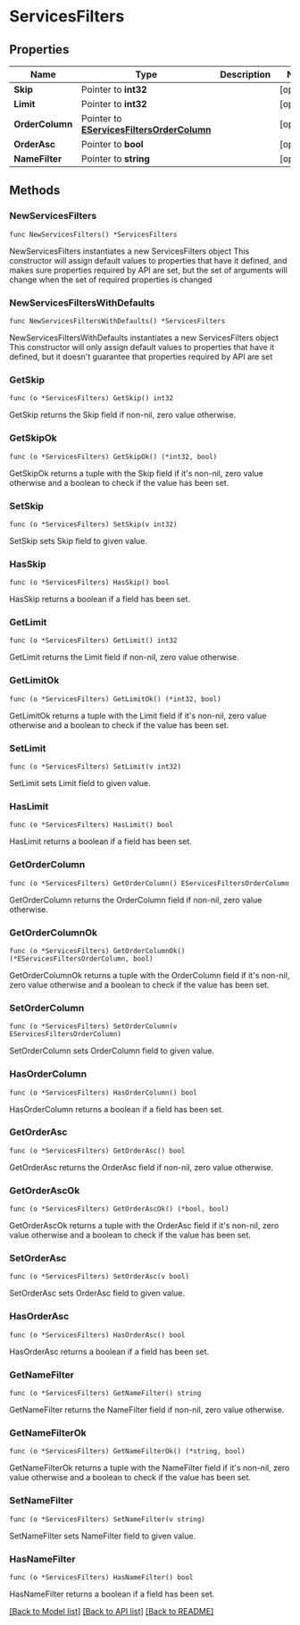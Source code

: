 # ServicesFilters

## Properties

Name | Type | Description | Notes
------------ | ------------- | ------------- | -------------
**Skip** | Pointer to **int32** |  | [optional] 
**Limit** | Pointer to **int32** |  | [optional] 
**OrderColumn** | Pointer to [**EServicesFiltersOrderColumn**](EServicesFiltersOrderColumn.md) |  | [optional] 
**OrderAsc** | Pointer to **bool** |  | [optional] 
**NameFilter** | Pointer to **string** |  | [optional] 

## Methods

### NewServicesFilters

`func NewServicesFilters() *ServicesFilters`

NewServicesFilters instantiates a new ServicesFilters object
This constructor will assign default values to properties that have it defined,
and makes sure properties required by API are set, but the set of arguments
will change when the set of required properties is changed

### NewServicesFiltersWithDefaults

`func NewServicesFiltersWithDefaults() *ServicesFilters`

NewServicesFiltersWithDefaults instantiates a new ServicesFilters object
This constructor will only assign default values to properties that have it defined,
but it doesn't guarantee that properties required by API are set

### GetSkip

`func (o *ServicesFilters) GetSkip() int32`

GetSkip returns the Skip field if non-nil, zero value otherwise.

### GetSkipOk

`func (o *ServicesFilters) GetSkipOk() (*int32, bool)`

GetSkipOk returns a tuple with the Skip field if it's non-nil, zero value otherwise
and a boolean to check if the value has been set.

### SetSkip

`func (o *ServicesFilters) SetSkip(v int32)`

SetSkip sets Skip field to given value.

### HasSkip

`func (o *ServicesFilters) HasSkip() bool`

HasSkip returns a boolean if a field has been set.

### GetLimit

`func (o *ServicesFilters) GetLimit() int32`

GetLimit returns the Limit field if non-nil, zero value otherwise.

### GetLimitOk

`func (o *ServicesFilters) GetLimitOk() (*int32, bool)`

GetLimitOk returns a tuple with the Limit field if it's non-nil, zero value otherwise
and a boolean to check if the value has been set.

### SetLimit

`func (o *ServicesFilters) SetLimit(v int32)`

SetLimit sets Limit field to given value.

### HasLimit

`func (o *ServicesFilters) HasLimit() bool`

HasLimit returns a boolean if a field has been set.

### GetOrderColumn

`func (o *ServicesFilters) GetOrderColumn() EServicesFiltersOrderColumn`

GetOrderColumn returns the OrderColumn field if non-nil, zero value otherwise.

### GetOrderColumnOk

`func (o *ServicesFilters) GetOrderColumnOk() (*EServicesFiltersOrderColumn, bool)`

GetOrderColumnOk returns a tuple with the OrderColumn field if it's non-nil, zero value otherwise
and a boolean to check if the value has been set.

### SetOrderColumn

`func (o *ServicesFilters) SetOrderColumn(v EServicesFiltersOrderColumn)`

SetOrderColumn sets OrderColumn field to given value.

### HasOrderColumn

`func (o *ServicesFilters) HasOrderColumn() bool`

HasOrderColumn returns a boolean if a field has been set.

### GetOrderAsc

`func (o *ServicesFilters) GetOrderAsc() bool`

GetOrderAsc returns the OrderAsc field if non-nil, zero value otherwise.

### GetOrderAscOk

`func (o *ServicesFilters) GetOrderAscOk() (*bool, bool)`

GetOrderAscOk returns a tuple with the OrderAsc field if it's non-nil, zero value otherwise
and a boolean to check if the value has been set.

### SetOrderAsc

`func (o *ServicesFilters) SetOrderAsc(v bool)`

SetOrderAsc sets OrderAsc field to given value.

### HasOrderAsc

`func (o *ServicesFilters) HasOrderAsc() bool`

HasOrderAsc returns a boolean if a field has been set.

### GetNameFilter

`func (o *ServicesFilters) GetNameFilter() string`

GetNameFilter returns the NameFilter field if non-nil, zero value otherwise.

### GetNameFilterOk

`func (o *ServicesFilters) GetNameFilterOk() (*string, bool)`

GetNameFilterOk returns a tuple with the NameFilter field if it's non-nil, zero value otherwise
and a boolean to check if the value has been set.

### SetNameFilter

`func (o *ServicesFilters) SetNameFilter(v string)`

SetNameFilter sets NameFilter field to given value.

### HasNameFilter

`func (o *ServicesFilters) HasNameFilter() bool`

HasNameFilter returns a boolean if a field has been set.


[[Back to Model list]](../README.md#documentation-for-models) [[Back to API list]](../README.md#documentation-for-api-endpoints) [[Back to README]](../README.md)


